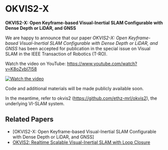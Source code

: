 # OKVIS2-X

**OKVIS2-X: Open Keyframe-based Visual-Inertial SLAM Configurable with Dense Depth or LiDAR, and GNSS**

We are happy to announce that our paper _OKVIS2-X: Open Keyframe-based Visual-Inertial SLAM Configurable with Dense Depth or LiDAR, and GNSS_ has been accepted for publication in the special issue on Visual SLAM in the IEEE Transaction of Robotics (T-RO).

Watch the video on YouTube: https://www.youtube.com/watch?v=K8oZvbI7I58

[![Watch the video](https://img.youtube.com/vi/K8oZvbI7I58/0.jpg)](https://www.youtube.com/watch?v=K8oZvbI7I58)

Code and additional materials will be made publicly available soon.

In the meantime, refer to okvis2 (https://github.com/ethz-mrl/okvis2), the underlying VI-SLAM system.

## Related Papers

- [OKVIS2-X:  Open Keyframe-based Visual-Inertial SLAM Configurable with Dense Depth or LiDAR, and GNSS]
- [OKVIS2: Realtime Scalable Visual-Inertial SLAM with Loop Closure](https://arxiv.org/abs/2202.09199)
